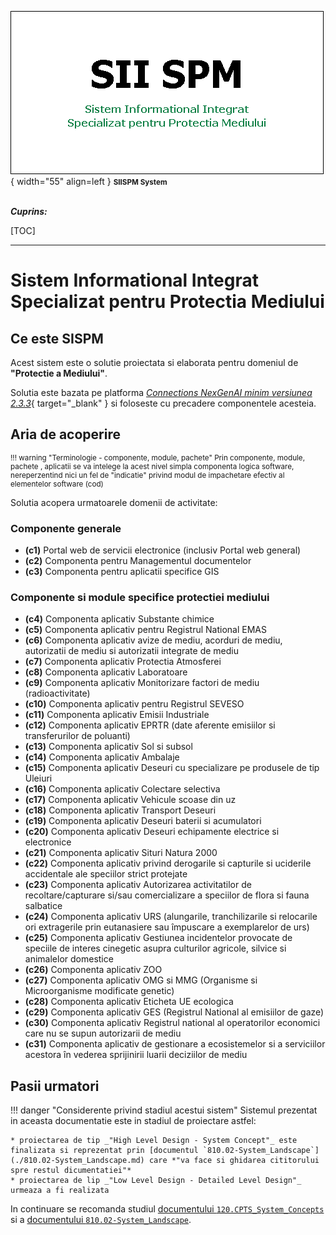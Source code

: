 ![SIISPM_logo](../pictures/SIISPM_logo.png){ width="55" align=left }
<small markdown>**SIISPM System**
</small><br><br>


***Cuprins:***

[TOC]

***


# Sistem Informational Integrat Specializat pentru Protectia Mediului




## Ce este SISPM

Acest sistem este o solutie proiectata si elaborata pentru domeniul de **"Protectie a Mediului"**.

Solutia este bazata pe platforma [*Connections NexGenAI minim versiunea 2.3.3*](http://nexgenai.app/v2.3.3){ target="_blank" } si foloseste cu precadere componentele acesteia.




## Aria de acoperire

<small markdown>

!!! warning "Terminologie - componente, module, pachete"
    Prin componente, module, pachete , aplicatii se va intelege la acest nivel simpla componenta logica software, nereperzentind nici un fel de "indicatie" privind modul de impachetare efectiv al elementelor software (cod)

</small>

Solutia acopera urmatoarele domenii de activitate:


### Componente generale


* **(c1)** Portal web de servicii electronice (inclusiv Portal web general)
* **(c2)** Componenta pentru Managementul documentelor
* **(c3)** Componenta pentru aplicatii specifice GIS



### Componente si module specifice protectiei mediului

* **(c4)** Componenta aplicativ Substante chimice
* **(c5)** Componenta aplicativ pentru Registrul National EMAS
* **(c6)** Componenta aplicativ avize de mediu, acorduri de mediu, autorizatii de mediu si autorizatii integrate de mediu
* **(c7)** Componenta aplicativ Protectia Atmosferei
* **(c8)** Componenta aplicativ Laboratoare
* **(c9)** Componenta aplicativ Monitorizare factori de mediu (radioactivitate)
* **(c10)** Componenta aplicativ pentru Registrul SEVESO
* **(c11)** Componenta aplicativ Emisii Industriale
* **(c12)** Componenta aplicativ EPRTR (date aferente emisiilor si transferurilor de poluanti)
* **(c13)** Componenta aplicativ Sol si subsol
* **(c14)** Componenta aplicativ Ambalaje
* **(c15)** Componenta aplicativ Deseuri cu specializare pe produsele de tip Uleiuri
* **(c16)** Componenta aplicativ Colectare selectiva
* **(c17)** Componenta aplicativ Vehicule scoase din uz
* **(c18)** Componenta aplicativ Transport Deseuri
* **(c19)** Componenta aplicativ Deseuri baterii si acumulatori
* **(c20)** Componenta aplicativ Deseuri echipamente electrice si electronice
* **(c21)** Componenta aplicativ Situri Natura 2000
* **(c22)** Componenta aplicativ privind derogarile si capturile si uciderile accidentale ale speciilor strict protejate
* **(c23)** Componenta aplicativ Autorizarea activitatilor de recoltare/capturare si/sau comercializare a speciilor de flora si fauna salbatice
* **(c24)** Componenta aplicativ URS (alungarile, tranchilizarile  si relocarile ori extragerile prin eutanasiere sau împuscare a exemplarelor de urs)
* **(c25)** Componenta aplicativ Gestiunea incidentelor provocate de speciile de interes cinegetic asupra culturilor agricole, silvice si animalelor domestice
* **(c26)** Componenta aplicativ ZOO
* **(c27)** Componenta aplicativ OMG si MMG (Organisme si Microorganisme modificate genetic)
* **(c28)** Componenta aplicativ Eticheta UE ecologica
* **(c29)** Componenta aplicativ GES (Registrul National al emisiilor de gaze)
* **(c30)** Componenta aplicativ Registrul national al operatorilor economici care nu se supun autorizarii de mediu
* **(c31)** Componenta aplicativ de gestionare a ecosistemelor si a serviciilor acestora în vederea sprijinirii luarii deciziilor de mediu




## Pasii urmatori

!!! danger "Considerente privind stadiul acestui sistem"
    Sistemul prezentat in aceasta documentatie este in stadiul de proiectare astfel:

    * proiectarea de tip _"High Level Design - System Concept"_ este finalizata si reprezentat prin [documentul `810.02-System_Landscape`](./810.02-System_Landscape.md) care *"va face si ghidarea cititorului spre restul dicumentatiei"*
    * proiectarea de lip _"Low Level Design - Detailed Level Design"_ urmeaza a fi realizata

In continuare se recomanda studiul [documentului `120.CPTS_System_Concepts`](./120.CPTS_System_Concepts.md) si a [documentului `810.02-System_Landscape`](./810.02-System_Landscape.md).


